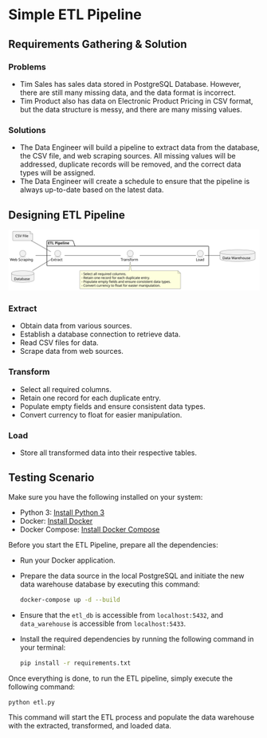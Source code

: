 # Simple ETL Pipeline

## Requirements Gathering & Solution

### Problems

- Tim Sales has sales data stored in PostgreSQL Database. However, there are still many missing data, and the data format is incorrect.
- Tim Product also has data on Electronic Product Pricing in CSV format, but the data structure is messy, and there are many missing values.

### Solutions

- The Data Engineer will build a pipeline to extract data from the database, the CSV file, and web scraping sources. All missing values will be addressed, duplicate records will be removed, and the correct data types will be assigned.
- The Data Engineer will create a schedule to ensure that the pipeline is always up-to-date based on the latest data.

## Designing ETL Pipeline

![ETL Pipeline](etl-pipeline.svg)

### Extract

- Obtain data from various sources.
- Establish a database connection to retrieve data.
- Read CSV files for data.
- Scrape data from web sources.

### Transform

- Select all required columns.
- Retain one record for each duplicate entry.
- Populate empty fields and ensure consistent data types.
- Convert currency to float for easier manipulation.

### Load

- Store all transformed data into their respective tables.

## Testing Scenario

Make sure you have the following installed on your system:

- Python 3: [Install Python 3](https://realpython.com/installing-python/)
- Docker: [Install Docker](https://docs.docker.com/get-docker/)
- Docker Compose: [Install Docker Compose](https://docs.docker.com/compose/install/)

Before you start the ETL Pipeline, prepare all the dependencies:

- Run your Docker application.
- Prepare the data source in the local PostgreSQL and initiate the new data warehouse database by executing this command:

  ```sh
  docker-compose up -d --build
  ```

- Ensure that the `etl_db` is accessible from `localhost:5432`, and `data_warehouse` is accessible from `localhost:5433`.

- Install the required dependencies by running the following command in your terminal:

  ```sh
  pip install -r requirements.txt
  ```

Once everything is done, to run the ETL pipeline, simply execute the following command:

```sh
python etl.py
```

This command will start the ETL process and populate the data warehouse with the extracted, transformed, and loaded data.
